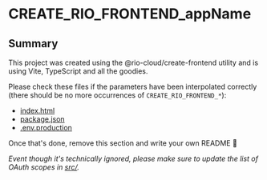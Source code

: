 # CREATE_RIO_FRONTEND_appName

## Summary

This project was created using the @rio-cloud/create-frontend utility and is using Vite, TypeScript and all the goodies.

Please check these files if the parameters have been interpolated correctly (there should be no more occurrences of
`CREATE_RIO_FRONTEND_*`):

* [index.html](index.html)
* [package.json](package.json)
* [.env.production](.env.production)

Once that's done, remove this section and write your own README 🦄

_Event though it's technically ignored, please make sure to update the list of OAuth scopes in [src/](src/config.ts)._
